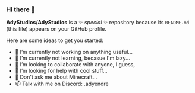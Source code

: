 ### Hi there 👋


**AdyStudios/AdyStudios** is a ✨ _special_ ✨ repository because its `README.md` (this file) appears on your GitHub profile.

Here are some ideas to get you started:

- 🔭 I’m currently not working on anything useful...
- 🌱 I’m currently not learning, becasue I'm lazy...
- 👯 I’m looking to collaborate with anyone, I guess,
- 🤔 I’m looking for help with cool stuff...
- 💬 Don't ask me about Minecraft...
- 📫 Talk with me on Discord: .adyendre
